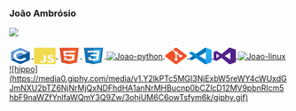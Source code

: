### João Ambrósio

  <div>
    <a href=https://github.com/AmbrosioJoao" >

  <img height="180em" src="https://github-readme-stats.vercel.app/api/top-langs/?username=AmbrosioJoao&layout=compact&langs_count=7&theme=dark"/>
</div>

<div style="display: inline_block"><br>
  <img align="center" alt="Joao-C" height="30" width="40" src="https://raw.githubusercontent.com/devicons/devicon/master/icons/c/c-original.svg">
  <img align="center" alt="Joao-Js" height="30" width="40" src="https://raw.githubusercontent.com/devicons/devicon/master/icons/javascript/javascript-plain.svg">
  <img align="center" alt="Joao-HTML" height="30" width="40" src="https://raw.githubusercontent.com/devicons/devicon/master/icons/html5/html5-original.svg">
  <img align="center" alt="Joao-CSS" height="30" width="40" src="https://raw.githubusercontent.com/devicons/devicon/master/icons/css3/css3-original.svg">
  <img align="center" alt="Joao-python" height="30" width="40" src="https://cdn.jsdelivr.net/gh/devicons/devicon@latest/icons/python/python-original-wordmark.svg" />   
  <img align="center" alt="Joao-Git" height="30" width="40" src="https://raw.githubusercontent.com/devicons/devicon/master/icons/git/git-original.svg">
  <img align="center" alt="Joao-VSCode" height="30" width="40" src="https://raw.githubusercontent.com/devicons/devicon/master/icons/vscode/vscode-original.svg">
  <img align="center" alt="Joao-VisualStudio" height="30" width="40" src="https://raw.githubusercontent.com/devicons/devicon/master/icons/visualstudio/visualstudio-plain.svg">
  <img align="center" alt="Joao-linux" height="30" width="40" src="https://cdn.jsdelivr.net/gh/devicons/devicon@latest/icons/linux/linux-original.svg" />
          
</div>

</div>
![hippo](https://media0.giphy.com/media/v1.Y2lkPTc5MGI3NjExbW5reWY4cWUxdGJmNXU2bTZ6NjNrMjQxNDFhdHA1anNrMHBucnp0bCZlcD12MV9pbnRlcm5hbF9naWZfYnlfaWQmY3Q9Zw/3ohjUM6C6owTsfym6k/giphy.gif)


